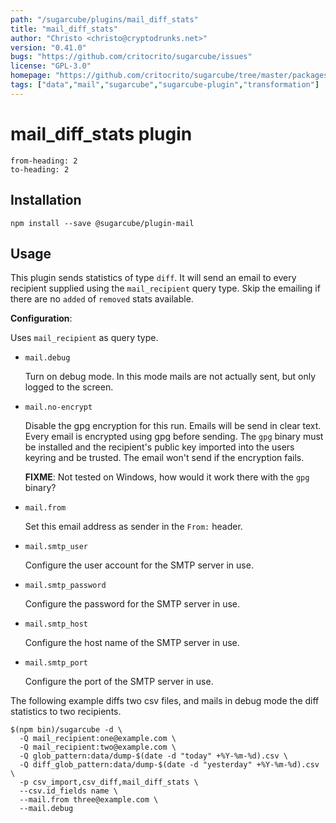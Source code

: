 ```yaml
---
path: "/sugarcube/plugins/mail_diff_stats"
title: "mail_diff_stats"
author: "Christo <christo@cryptodrunks.net>"
version: "0.41.0"
bugs: "https://github.com/critocrito/sugarcube/issues"
license: "GPL-3.0"
homepage: "https://github.com/critocrito/sugarcube/tree/master/packages/plugin-mail#readme"
tags: ["data","mail","sugarcube","sugarcube-plugin","transformation"]
---
```

# mail_diff_stats plugin

```toc
from-heading: 2
to-heading: 2
```

## Installation

```shell
npm install --save @sugarcube/plugin-mail
```


## Usage

This plugin sends statistics of type `diff`. It will send an email to every
recipient supplied using the `mail_recipient` query type. Skip the emailing if
there are no `added` of `removed` stats available.

**Configuration**:

Uses `mail_recipient` as query type.

-   `mail.debug`

    Turn on debug mode. In this mode mails are not actually sent, but only
    logged to the screen.

-   `mail.no-encrypt`

    Disable the gpg encryption for this run. Emails will be send in clear text. Every email is encrypted using gpg before sending. The `gpg` binary must be installed and the recipient's public key imported into the users keyring and be trusted. The email won't send if the encryption fails.

    **FIXME**: Not tested on Windows, how would it work there with the `gpg` binary?

-   `mail.from`

    Set this email address as sender in the `From:` header.

-   `mail.smtp_user`

    Configure the user account for the SMTP server in use.

-   `mail.smtp_password`

    Configure the password for the SMTP server in use.

-   `mail.smtp_host`

    Configure the host name of the SMTP server in use.

-   `mail.smtp_port`

    Configure the port of the SMTP server in use.

The following example diffs two csv files, and mails in debug mode the diff
statistics to two recipients.

```shell
$(npm bin)/sugarcube -d \
  -Q mail_recipient:one@example.com \
  -Q mail_recipient:two@example.com \
  -Q glob_pattern:data/dump-$(date -d "today" +%Y-%m-%d).csv \
  -Q diff_glob_pattern:data/dump-$(date -d "yesterday" +%Y-%m-%d).csv \
  -p csv_import,csv_diff,mail_diff_stats \
  --csv.id_fields name \
  --mail.from three@example.com \
  --mail.debug
```
